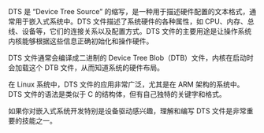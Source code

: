 DTS 是 “Device Tree Source” 的缩写，是一种用于描述硬件配置的文本格式，通常用于嵌入式系统中。DTS 文件描述了系统硬件的各种属性，如 CPU、内存、总线、设备等，它们的连接关系以及配置方式。DTS 文件的主要用途是让操作系统内核能够根据这些信息正确初始化和操作硬件。

DTS 文件通常会编译成二进制的 Device Tree Blob（DTB）文件，内核在启动时会加载这个 DTB 文件，从而知道系统的硬件布局。

在 Linux 系统中，DTS 文件的应用非常广泛，尤其是在 ARM 架构的系统中。DTS 文件的语法是类似于 C 的结构体，但有自己独特的关键字和格式。

如果你对嵌入式系统开发特别是设备驱动感兴趣，理解和编写 DTS 文件是非常重要的技能之一。
